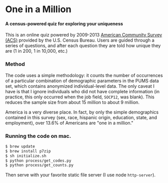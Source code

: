 # One in a Million

#### A census-powered quiz for exploring your uniqueness

This is an online quiz powered by 2009-2013 [American Community Survey (ACS)](https://www.census.gov/programs-surveys/acs/) provided by the U.S. Census Bureau.
Users are guided through a series of questions, and after each question they are told how unique they are
(1 in 200, 1 in 10,000, etc.)

### Method

The code uses a simple methodology: it counts the number of occurrences of a particular combination of demographic parameters in the PUMS data set, which contains anonymized individual-level data. The only caveat I have is that I ignore individuals who did not have complete information (in practice, this only occurred when the job field, `SOCP12`, was blank). This reduces the sample size from about 15 million to about 9 million. 

America is a very diverse place. In fact, by only the simple demographics contained in this survey (sex, race, hispanic origin, education, state, and employment), over 13.6% of Americans are "one in a million."

### Running the code on mac. 
```bash
$ brew update
$ brew install p7zip
$ sh initialize.sh
$ python process/get_codes.py
$ python process/get_counts.py
```

Then serve with your favorite static file server (I use node `http-server`). 